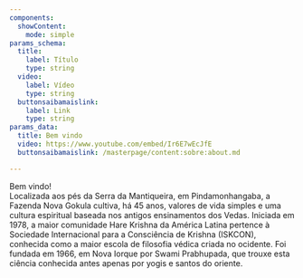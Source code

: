 ```yaml
---
components:
  showContent:
    mode: simple
params_schema:
  title:
    label: Título
    type: string
  video:
    label: Vídeo
    type: string
  buttonsaibamaislink:
    label: Link
    type: string
params_data:
  title: Bem vindo
  video: https://www.youtube.com/embed/Ir6E7wEcJfE
  buttonsaibamaislink: /masterpage/content:sobre:about.md

---
```


Bem vindo!  
Localizada aos pés da Serra da Mantiqueira, em Pindamonhangaba, a Fazenda Nova Gokula cultiva, há 45 anos, valores de vida simples e uma cultura espiritual baseada nos antigos ensinamentos dos Vedas. Iniciada em 1978, a maior comunidade Hare Krishna da América Latina pertence à Sociedade Internacional para a Consciência de Krishna (ISKCON), conhecida como a maior escola de filosofia védica criada no ocidente. Foi fundada em 1966, em Nova Iorque  por Swami Prabhupada, que trouxe esta ciência conhecida antes apenas por yogis e santos do oriente.